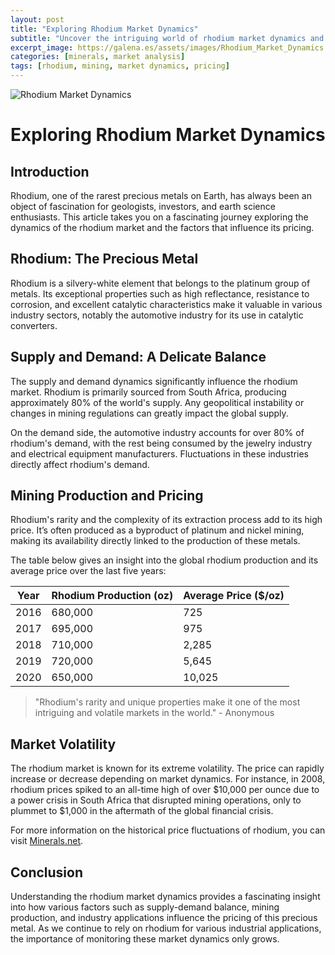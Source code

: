 ```yaml
---
layout: post
title: "Exploring Rhodium Market Dynamics"
subtitle: "Uncover the intriguing world of rhodium market dynamics and the factors that dictate its pricing."
excerpt_image: https://galena.es/assets/images/Rhodium_Market_Dynamics.png
categories: [minerals, market analysis]
tags: [rhodium, mining, market dynamics, pricing]
---
```


![Rhodium Market Dynamics](https://galena.es/assets/images/Rhodium_Market_Dynamics.png "Infographic illustrating the key factors influencing rhodium market dynamics, including supply and demand trends, mining production data, and pricing fluctuations, aimed at geology enthusiasts and earth science readers.")

# Exploring Rhodium Market Dynamics

## Introduction

Rhodium, one of the rarest precious metals on Earth, has always been an object of fascination for geologists, investors, and earth science enthusiasts. This article takes you on a fascinating journey exploring the dynamics of the rhodium market and the factors that influence its pricing.

## Rhodium: The Precious Metal

Rhodium is a silvery-white element that belongs to the platinum group of metals. Its exceptional properties such as high reflectance, resistance to corrosion, and excellent catalytic characteristics make it valuable in various industry sectors, notably the automotive industry for its use in catalytic converters.

## Supply and Demand: A Delicate Balance

The supply and demand dynamics significantly influence the rhodium market. Rhodium is primarily sourced from South Africa, producing approximately 80% of the world's supply. Any geopolitical instability or changes in mining regulations can greatly impact the global supply.

On the demand side, the automotive industry accounts for over 80% of rhodium's demand, with the rest being consumed by the jewelry industry and electrical equipment manufacturers. Fluctuations in these industries directly affect rhodium's demand.

## Mining Production and Pricing

Rhodium's rarity and the complexity of its extraction process add to its high price. It’s often produced as a byproduct of platinum and nickel mining, making its availability directly linked to the production of these metals.

The table below gives an insight into the global rhodium production and its average price over the last five years:

| Year | Rhodium Production (oz) | Average Price ($/oz) |
|------|-------------------------|----------------------|
| 2016 | 680,000                 | 725                  |
| 2017 | 695,000                 | 975                  |
| 2018 | 710,000                 | 2,285                |
| 2019 | 720,000                 | 5,645                |
| 2020 | 650,000                 | 10,025               |

> "Rhodium's rarity and unique properties make it one of the most intriguing and volatile markets in the world." - Anonymous

## Market Volatility

The rhodium market is known for its extreme volatility. The price can rapidly increase or decrease depending on market dynamics. For instance, in 2008, rhodium prices spiked to an all-time high of over $10,000 per ounce due to a power crisis in South Africa that disrupted mining operations, only to plummet to $1,000 in the aftermath of the global financial crisis. 

For more information on the historical price fluctuations of rhodium, you can visit [Minerals.net](https://www.minerals.net/rhodium-history.aspx).

## Conclusion

Understanding the rhodium market dynamics provides a fascinating insight into how various factors such as supply-demand balance, mining production, and industry applications influence the pricing of this precious metal. As we continue to rely on rhodium for various industrial applications, the importance of monitoring these market dynamics only grows.